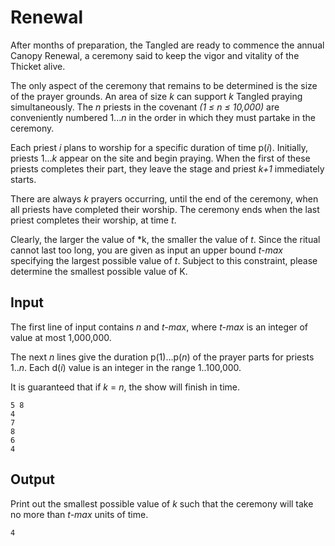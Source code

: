 # Renewal

After months of preparation, the Tangled are ready to commence the annual Canopy Renewal, a ceremony said to keep the vigor and vitality of the Thicket alive.

The only aspect of the ceremony that remains to be determined is the size of the prayer grounds. An area of size *k* can support *k* Tangled praying simultaneously. The *n* priests in the covenant *(1 ≤ n ≤ 10,000)* are conveniently numbered 1...*n* in the order in which they must partake in the ceremony.

Each priest *i* plans to worship for a specific duration of time p(*i*). Initially, priests 1...*k* appear on the site and begin praying. When the first of these priests completes their part, they leave the stage and priest *k+1* immediately starts.

There are always *k* prayers occurring, until the end of the ceremony, when all priests have completed their worship. The ceremony ends when the last priest completes their worship, at time *t*.

Clearly, the larger the value of *k, the smaller the value of *t*. Since the ritual cannot last too long, you are given as input an upper bound *t-max* specifying the largest possible value of *t*. Subject to this
constraint, please determine the smallest possible value of K.

## Input

The first line of input contains *n* and *t-max*, where *t-max* is an integer of value at most 1,000,000.

The next *n* lines give the duration p(1)…p(*n*) of the prayer parts for priests 1..*n*. Each d(*i*) value is an integer in the range 1..100,000.

It is guaranteed that if *k* = *n*, the show will finish in time.

```
5 8
4
7
8
6
4
```

## Output

Print out the smallest possible value of *k* such that the ceremony will take no more than *t-max* units of time.

```
4
```